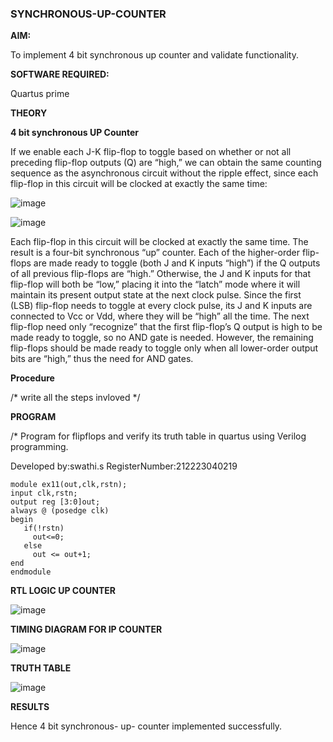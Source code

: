 ### SYNCHRONOUS-UP-COUNTER

**AIM:**

To implement 4 bit synchronous up counter and validate functionality.

**SOFTWARE REQUIRED:**

Quartus prime

**THEORY**

**4 bit synchronous UP Counter**

If we enable each J-K flip-flop to toggle based on whether or not all preceding flip-flop outputs (Q) are “high,” we can obtain the same counting sequence as the asynchronous circuit without the ripple effect, since each flip-flop in this circuit will be clocked at exactly the same time:

![image](https://github.com/naavaneetha/SYNCHRONOUS-UP-COUNTER/assets/154305477/d5db3fa0-e413-404c-b80e-b2f39d82e7e8)


![image](https://github.com/naavaneetha/SYNCHRONOUS-UP-COUNTER/assets/154305477/52cb61eb-d04b-442d-810c-31185a68410b)

Each flip-flop in this circuit will be clocked at exactly the same time.
The result is a four-bit synchronous “up” counter. Each of the higher-order flip-flops are made ready to toggle (both J and K inputs “high”) if the Q outputs of all previous flip-flops are “high.”
Otherwise, the J and K inputs for that flip-flop will both be “low,” placing it into the “latch” mode where it will maintain its present output state at the next clock pulse.
Since the first (LSB) flip-flop needs to toggle at every clock pulse, its J and K inputs are connected to Vcc or Vdd, where they will be “high” all the time.
The next flip-flop need only “recognize” that the first flip-flop’s Q output is high to be made ready to toggle, so no AND gate is needed.
However, the remaining flip-flops should be made ready to toggle only when all lower-order output bits are “high,” thus the need for AND gates.

**Procedure**

/* write all the steps invloved */

**PROGRAM**

/* Program for flipflops and verify its truth table in quartus using Verilog programming. 

Developed by:swathi.s RegisterNumber:212223040219
```
module ex11(out,clk,rstn);
input clk,rstn;
output reg [3:0]out;
always @ (posedge clk)
begin
   if(!rstn)
     out<=0;
   else 
     out <= out+1;
end
endmodule
```

**RTL LOGIC UP COUNTER**

![image](https://github.com/swathisiva212/SYNCHRONOUS-UP-COUNTER/assets/155249892/83c38e2a-1345-41b0-8724-0114e1411390)


**TIMING DIAGRAM FOR IP COUNTER**

![image](https://github.com/swathisiva212/SYNCHRONOUS-UP-COUNTER/assets/155249892/8b511fbc-8660-41bd-aaff-40b6d1ddc102)

**TRUTH TABLE**

![image](https://github.com/swathisiva212/SYNCHRONOUS-UP-COUNTER/assets/155249892/d45fdb80-fef6-4a66-bf22-b7ecaf8c9a32)

**RESULTS**

Hence 4 bit synchronous- up- counter implemented successfully.
